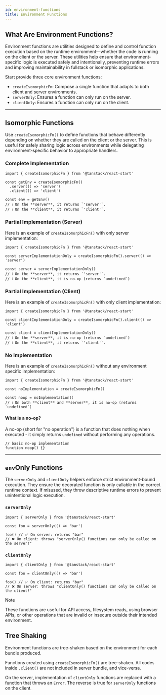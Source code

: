 ```yaml
---
id: environment-functions
title: Environment Functions
---
```


## What Are Environment Functions?

Environment functions are utilities designed to define and control function execution based on the runtime environment—whether the code is running on the client or the server. These utilities help ensure that environment-specific logic is executed safely and intentionally, preventing runtime errors and improving maintainability in fullstack or isomorphic applications.

Start provide three core environment functions:

- `createIsomorphicFn`: Compose a single function that adapts to both client and server environments.
- `serverOnly`: Ensures a function can only run on the server.
- `clientOnly`: Ensures a function can only run on the client.

---

## Isomorphic Functions

Use `createIsomorphicFn()` to define functions that behave differently depending on whether they are called on the client or the server. This is useful for safely sharing logic across environments while delegating environment-specific behavior to appropriate handlers.

### Complete Implementation

```tsx
import { createIsomorphicFn } from '@tanstack/react-start'

const getEnv = createIsomorphicFn()
  .server(() => 'server')
  .client(() => 'client')

const env = getEnv()
// ℹ️ On the **server**, it returns `'server'`.
// ℹ️ On the **client**, it returns `'client'`.
```

### Partial Implementation (Server)

Here is an example of `createIsomorphicFn()` with only server implementation:

```tsx
import { createIsomorphicFn } from '@tanstack/react-start'

const serverImplementationOnly = createIsomorphicFn().server(() => 'server')

const server = serverImplementationOnly()
// ℹ️ On the **server**, it returns `'server'`.
// ℹ️ On the **client**, it is no-op (returns `undefined`)
```

### Partial Implementation (Client)

Here is an example of `createIsomorphicFn()` with only client implementation:

```tsx
import { createIsomorphicFn } from '@tanstack/react-start'

const clientImplementationOnly = createIsomorphicFn().client(() => 'client')

const client = clientImplementationOnly()
// ℹ️ On the **server**, it is no-op (returns `undefined`)
// ℹ️ On the **client**, it returns `'client'`.
```

### No Implementation

Here is an example of `createIsomorphicFn()` without any environment specific implementation:

```tsx
import { createIsomorphicFn } from '@tanstack/react-start'

const noImplementation = createIsomorphicFn()

const noop = noImplementation()
// ℹ️ On both **client** and **server**, it is no-op (returns `undefined`)
```

#### What is a no-op?

A no-op (short for "no operation") is a function that does nothing when executed - it simply returns `undefined` without performing any operations.

```tsx
// basic no-op implementation
function noop() {}
```

---

## `env`Only Functions

The `serverOnly` and `clientOnly` helpers enforce strict environment-bound execution. They ensure the decorated function is only callable in the correct runtime context. If misused, they throw descriptive runtime errors to prevent unintentional logic execution.

### `serverOnly`

```tsx
import { serverOnly } from '@tanstack/react-start'

const foo = serverOnly(() => 'bar')

foo() // ✅ On server: returns "bar"
// ❌ On client: throws "serverOnly() functions can only be called on the server!"
```

### `clientOnly`

```tsx
import { clientOnly } from '@tanstack/react-start'

const foo = clientOnly(() => 'bar')

foo() // ✅ On client: returns "bar"
// ❌ On server: throws "clientOnly() functions can only be called on the client!"
```

> [!NOTE]
> These functions are useful for API access, filesystem reads, using browser APIs, or other operations that are invalid or insecure outside their intended environment.

## Tree Shaking

Environment functions are tree-shaken based on the environment for each bundle produced.

Functions created using `createIsomorphicFn()` are tree-shaken. All codes inside `.client()` are not included in server bundle, and vice-versa.

On the server, implementation of `clientOnly` functions are replaced with a function that throws an `Error`. The reverse is true for `serverOnly` functions on the client.
